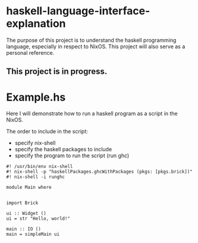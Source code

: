 # haskell-language-interface-explanation
The purpose of this project is to understand the haskell programming language, especially in respect to NixOS.
This project will also serve as a personal reference.

## This project is in progress.


# Example.hs

Here I will demonstrate how to run a haskell program as a script in the NixOS.

The order to include in the script:
- specify nix-shell
- specify the haskell packages to include
- specify the program to run the script (run ghc) 

```
#! /usr/bin/env nix-shell
#! nix-shell -p "haskellPackages.ghcWithPackages (pkgs: [pkgs.brick])"
#! nix-shell -i runghc

module Main where


import Brick

ui :: Widget ()
ui = str "Hello, world!"

main :: IO ()
main = simpleMain ui
```
